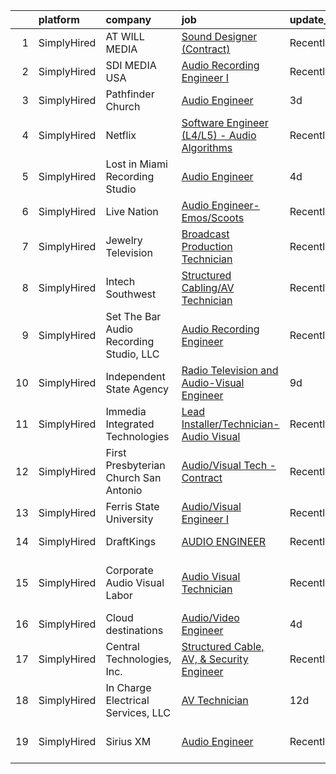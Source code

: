 

|    | platform    | company                                 | job                                                                                                                                                     | update_time   | location                     |
|---:|:------------|:----------------------------------------|:--------------------------------------------------------------------------------------------------------------------------------------------------------|:--------------|:-----------------------------|
|  1 | SimplyHired | AT WILL MEDIA                           | [Sound Designer (Contract)](https://www.simplyhired.com/job/A8J3OHbNiyMLbVFnIUfy0ozJJiTZfcE14SmK3bIR7bWPApEHFt1A1g?q=audio+engineer)                    | Recently      | Remote                       |
|  2 | SimplyHired | SDI MEDIA USA                           | [Audio Recording Engineer I](https://www.simplyhired.com/job/h0KhFmpjfzg6xlSfK56WdAez6DqXObdDG-2OI0AmK8Eo-XXms7v2nw?q=audio+engineer)                   | Recently      | Burbank, CA                  |
|  3 | SimplyHired | Pathfinder Church                       | [Audio Engineer](https://www.simplyhired.com/job/Yo5uUH7wx_V74kPh33POyhIe4kjh1ugq9l1z01eDOgv2syvx_sMMsA?q=audio+engineer)                               | 3d            | Ellisville, MO               |
|  4 | SimplyHired | Netflix                                 | [Software Engineer (L4/L5) - Audio Algorithms](https://www.simplyhired.com/job/rQ3QrTRA3SCr9ApLb3Q65y8V5TINkpfIau2OiNkAhlhKLgP07cGdDw?q=audio+engineer) | Recently      | Remote                       |
|  5 | SimplyHired | Lost in Miami Recording Studio          | [Audio Engineer](https://www.simplyhired.com/job/Mz5jZWqTYRUtDRlAoWgrQvidrLy0fK49vnx0z5-L9za2tr1Wsfp8ug?q=audio+engineer)                               | 4d            | Davie, FL                    |
|  6 | SimplyHired | Live Nation                             | [Audio Engineer- Emos/Scoots](https://www.simplyhired.com/job/j-j0XR4QeM7NOgvm18RWWx_C2qawAr8MQzThJbjIVt9l9F_YTPKfOw?q=audio+engineer)                  | Recently      | Austin, TX                   |
|  7 | SimplyHired | Jewelry Television                      | [Broadcast Production Technician](https://www.simplyhired.com/job/bUIi0mAMlTJKGpgXfOSHB59DUsG-F_-cDfwzGOuGsMhd5jKIWKGHpw?q=audio+engineer)              | Recently      | Knoxville, TN                |
|  8 | SimplyHired | Intech Southwest                        | [Structured Cabling/AV Technician](https://www.simplyhired.com/job/1MgfbvOo4QtGznd5pFwjpkmTgtCTle2TzEtHVQi_wPhnrmoC4-Ro0A?q=audio+engineer)             | Recently      | San Antonio, TX              |
|  9 | SimplyHired | Set The Bar Audio Recording Studio, LLC | [Audio Recording Engineer](https://www.simplyhired.com/job/Jv3iNb_Q-ojG2ToR6FjPExUMRfsYidw0VlsYy8_vhEWpX2UI4he8aA?q=audio+engineer)                     | Recently      | Baltimore, MD                |
| 10 | SimplyHired | Independent State Agency                | [Radio Television and Audio-Visual Engineer](https://www.simplyhired.com/job/xqFi9NQ3_W2_m39MfWyMUqvGbptTjqWVnkEUqatYRMmWlnFKTHhMRw?q=audio+engineer)   | 9d            | Albany, NY                   |
| 11 | SimplyHired | Immedia Integrated Technologies         | [Lead Installer/Technician-Audio Visual](https://www.simplyhired.com/job/IL_TH2SXPlz2tOw2DDE_I22xSpEewZlkJne33ZaAXd-CmCI5oTmI_A?q=audio+engineer)       | Recently      | Scottsdale, AZ               |
| 12 | SimplyHired | First Presbyterian Church San Antonio   | [Audio/Visual Tech - Contract](https://www.simplyhired.com/job/swHMB96Kwa53MzQOG82QHtLzPranOWiSMv0NTvaZmWf23mlBF_jnZg?q=audio+engineer)                 | Recently      | San Antonio, TX              |
| 13 | SimplyHired | Ferris State University                 | [Audio/Visual Engineer I](https://www.simplyhired.com/job/ojqtn76S6N0sl_xPxRqW3hHYgMa-zPI3uag8htn0m-8S9mjE0jFJ-w?q=audio+engineer)                      | Recently      | Big Rapids, MI               |
| 14 | SimplyHired | DraftKings                              | [AUDIO ENGINEER](https://www.simplyhired.com/job/vwDg_rOmxI7hw-0zEVNUfK0_vICXb5E5zyCusYssS25udxHmgtP_AA?q=audio+engineer)                               | Recently      | Las Vegas, NV                |
| 15 | SimplyHired | Corporate Audio Visual Labor            | [Audio Visual Technician](https://www.simplyhired.com/job/GM4bw4sCWtD_iZ_YLKh-uWPHQe_aKFtVe34CtftC7T4bxZ6al7hPEg?q=audio+engineer)                      | Recently      | San Antonio, TX +2 locations |
| 16 | SimplyHired | Cloud destinations                      | [Audio/Video Engineer](https://www.simplyhired.com/job/yb4V12mNRR1hQ3sfK7e__B3ho22NaS7hNuY3ZUPtIoAiewdQLeui8Q?q=audio+engineer)                         | 4d            | Remote                       |
| 17 | SimplyHired | Central Technologies, Inc.              | [Structured Cable, AV, & Security Engineer](https://www.simplyhired.com/job/VkRJMsUqurY97yLgpxjAahiOCiQG5hFyHQV8RmpFCS4QAsW2MmksbQ?q=audio+engineer)    | Recently      | Johnson City, TN             |
| 18 | SimplyHired | In Charge Electrical Services, LLC      | [AV Technician](https://www.simplyhired.com/job/qa5bFbKeKROC9g78nurGLl0lHs1H0P5iCjb3TfTYXWVpDaTyWbYlcg?q=audio+engineer)                                | 12d           | Round Rock, TX               |
| 19 | SimplyHired | Sirius XM                               | [Audio Engineer](https://www.simplyhired.com/job/EWBF5wv_xPkq0XQdncFhqbNnk35wQKel2Uavfv2d3jQiMaNPfnS2PA?q=audio+engineer)                               | Recently      | Los Angeles, CA              |